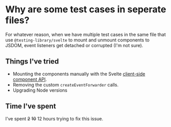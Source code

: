 # Why are some test cases in seperate files?

For whatever reason, when we have multiple test cases in the same file that use `@testing-library/svelte` to mount and unmount components to JSDOM, event listeners get detached or corrupted (I'm not sure).

## Things I've tried

- Mounting the components manually with the Svelte [client-side component API](https://svelte.dev/docs#run-time-client-side-component-api-creating-a-component).
- Removing the custom `createEventForwarder` calls.
- Upgrading Node versions

## Time I've spent

I've spent ~~2~~ ~~10~~ 12 hours trying to fix this issue.
